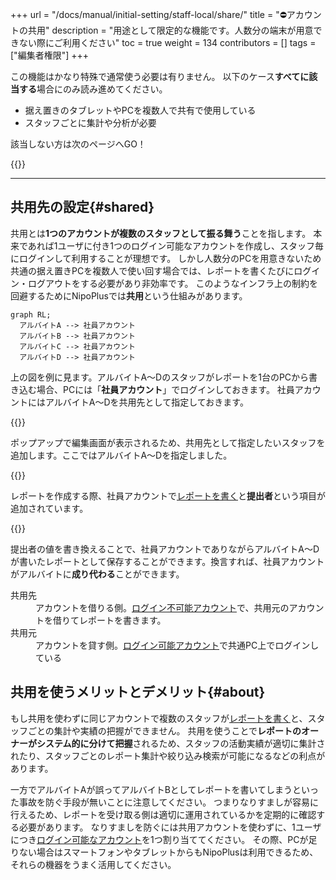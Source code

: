 +++
url = "/docs/manual/initial-setting/staff-local/share/"
title = "⛔アカウントの共用"
description = "用途として限定的な機能です。人数分の端末が用意できない際にご利用ください"
toc = true
weight = 134
contributors = []
tags = ["編集者権限"]
+++

この機能はかなり特殊で通常使う必要は有りません。
以下のケース**すべてに該当する**場合にのみ読み進めてください。

- 据え置きのタブレットやPCを複数人で共有で使用している
- スタッフごとに集計や分析が必要

該当しない方は次のページへGO！

{{<nextBlog>}}

---

## 共用先の設定{#shared}

共用とは**1つのアカウントが複数のスタッフとして振る舞う**ことを指します。
本来であれば1ユーザに付き1つのログイン可能なアカウントを作成し、スタッフ毎にログインして利用することが理想です。
しかし人数分のPCを用意きないため共通の据え置きPCを複数人で使い回す場合では、レポートを書くたびにログイン・ログアウトをする必要があり非効率です。
このようなインフラ上の制約を回避するためにNipoPlusでは**共用**という仕組みがあります。

```kroki {type=mermaid}
graph RL;
  アルバイトA --> 社員アカウント
  アルバイトB --> 社員アカウント
  アルバイトC --> 社員アカウント
  アルバイトD --> 社員アカウント
```

上の図を例に見ます。アルバイトA〜Dのスタッフがレポートを1台のPCから書き込む場合、PCには「**社員アカウント**」でログインしておきます。
社員アカウントにはアルバイトA〜Dを共用先として指定しておきます。

{{<iTablet filename="img/shared" msg="共用の列は非表示のため表示項目から追加する必要があります"  alice="ok">}}

ポップアップで編集画面が表示されるため、共用先として指定したいスタッフを追加します。ここではアルバイトA〜Dを指定しました。

{{<iTablet filename="img/sharedSetting" msg="共用先に追加したいスタッフを一覧から追加します"  alice="ok">}}

レポートを作成する際、社員アカウントで[レポートを書く](/docs/manual/write-report/write/)と**提出者**という項目が追加されています。

{{<iTablet filename="img/writeReport" msg="社員アカウントでアルバイトA〜Dのレポートを書くことができるよ。これが共用の効果です"  alice="ok">}}

提出者の値を書き換えることで、社員アカウントでありながらアルバイトA〜Dが書いたレポートとして保存することができます。換言すれば、社員アカウントがアルバイトに**成り代わる**ことができます。

<dl class="basic">
  <dt>共用先</dt>
  <dd>アカウントを借りる側。<a href="/docs/manual/initial-setting/staff/make/">ログイン不可能アカウント</a>で、共用元のアカウントを借りてレポートを書きます。</dd>
  <dt>共用元</dt>
  <dd>アカウントを貸す側。<a href="/docs/manual/initial-setting/staff/make/">ログイン可能アカウント</a>で共通PC上でログインしている</dd>
</dl>

## 共用を使うメリットとデメリット{#about}

もし共用を使わずに同じアカウントで複数のスタッフが[レポートを書く](/docs/manual/write-report/write/)と、スタッフごとの集計や実績の把握ができません。
共用を使うことで**レポートのオーナーがシステム的に分けて把握**されるため、スタッフの活動実績が適切に集計されたり、スタッフごとのレポート集計や絞り込み検索が可能になるなどの利点があります。

一方でアルバイトAが誤ってアルバイトBとしてレポートを書いてしまうといった事故を防ぐ手段が無いことに注意してください。
つまりなりすましが容易に行えるため、レポートを受け取る側は適切に運用されているかを定期的に確認する必要があります。
なりすましを防ぐには共用アカウントを使わずに、1ユーザにつき[ログイン可能なアカウント](/docs/manual/initial-setting/staff/make/)を1つ割り当ててください。
その際、PCが足りない場合はスマートフォンやタブレットからもNipoPlusは利用できるため、それらの機器をうまく活用してください。
